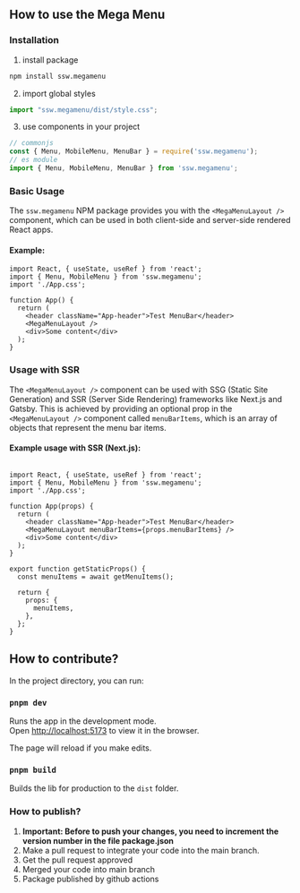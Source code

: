 ## How to use the Mega Menu

### Installation

1. install package
```bash
npm install ssw.megamenu
```
2. import global styles
```javascript
import "ssw.megamenu/dist/style.css";
```
3. use components in your project
```javascript
// commonjs
const { Menu, MobileMenu, MenuBar } = require('ssw.megamenu');
// es module
import { Menu, MobileMenu, MenuBar } from 'ssw.megamenu';
```

### Basic Usage

The `ssw.megamenu` NPM package provides you with the `<MegaMenuLayout />` component, which can be used in both client-side and server-side rendered React apps.

#### Example:

```tsx
import React, { useState, useRef } from 'react';
import { Menu, MobileMenu } from 'ssw.megamenu';
import './App.css';

function App() {
  return (
    <header className="App-header">Test MenuBar</header>
    <MegaMenuLayout />
    <div>Some content</div>
  );
}

```

### Usage with SSR 
The `<MegaMenuLayout />` component can be used with SSG (Static Site Generation) and SSR (Server Side Rendering) frameworks like Next.js and Gatsby. This is achieved by providing an optional prop in the `<MegaMenuLayout />` component called `menuBarItems`, which is an array of objects that represent the menu bar items.

#### Example usage with SSR (Next.js):

```tsx

import React, { useState, useRef } from 'react';
import { Menu, MobileMenu } from 'ssw.megamenu';
import './App.css';

function App(props) {
  return (
    <header className="App-header">Test MenuBar</header>
    <MegaMenuLayout menuBarItems={props.menuBarItems} />
    <div>Some content</div>
  );
}

export function getStaticProps() {
  const menuItems = await getMenuItems();

  return {
    props: {
      menuItems,
    },
  };
}

```

## How to contribute?

In the project directory, you can run:

### `pnpm dev`

Runs the app in the development mode.<br />
Open [http://localhost:5173](http://localhost:5173) to view it in the browser.

The page will reload if you make edits.<br />

### `pnpm build`

Builds the lib for production to the `dist` folder.<br />

### How to publish?

1. **Important: Before to push your changes, you need to increment the version number in the file package.json**
2. Make a pull request to integrate your code into the main branch.
3. Get the pull request approved
4. Merged your code into main branch
5. Package published by github actions
